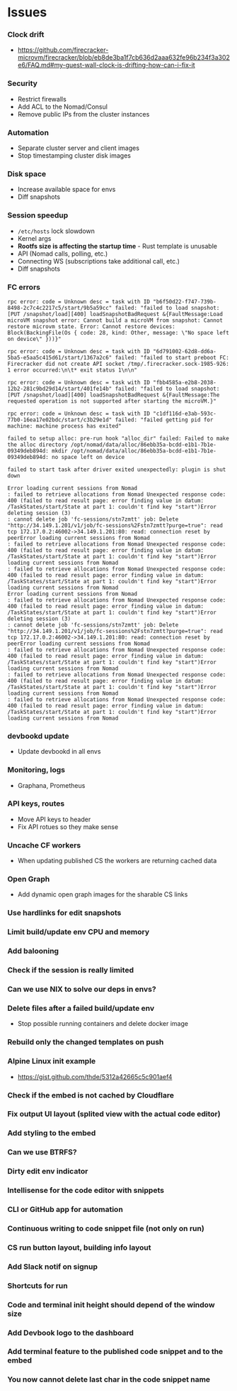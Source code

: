 # Issues
### Clock drift
- https://github.com/firecracker-microvm/firecracker/blob/eb8de3ba1f7cb636d2aaa632fe96b234f3a302e6/FAQ.md#my-guest-wall-clock-is-drifting-how-can-i-fix-it

### Security
- Restrict firewalls
- Add ACL to the Nomad/Consul
- Remove public IPs from the cluster instances

### Automation
- Separate cluster server and client images
- Stop timestamping cluster disk images

### Disk space
- Increase available space for envs
- Diff snapshots

### Session speedup
- `/etc/hosts` lock slowdown
- Kernel args
- **Rootfs size is affecting the startup time** - Rust template is unusable
- API (Nomad calls, polling, etc.)
- Connecting WS (subscriptions take additional call, etc.)
- Diff snapshots

### FC errors
```
rpc error: code = Unknown desc = task with ID "b6f50d22-f747-739b-8498-2c7c4c2217c5/start/9b5a59cc" failed: "failed to load snapshot: [PUT /snapshot/load][400] loadSnapshotBadRequest &{FaultMessage:Load microVM snapshot error: Cannot build a microVM from snapshot: Cannot restore microvm state. Error: Cannot restore devices: Block(BackingFile(Os { code: 28, kind: Other, message: \"No space left on device\" }))}"
```

```
rpc error: code = Unknown desc = task with ID "6d791002-62d8-dd6a-5ba5-e5aa5c415d61/start/1367a2c6" failed: "failed to start preboot FC: Firecracker did not create API socket /tmp/.firecracker.sock-1985-926: 1 error occurred:\n\t* exit status 1\n\n"
```

```
rpc error: code = Unknown desc = task with ID "fbb4585a-e2b8-2038-12b2-281c9bd29d14/start/401fe14b" failed: "failed to load snapshot: [PUT /snapshot/load][400] loadSnapshotBadRequest &{FaultMessage:The requested operation is not supported after starting the microVM.}"
```

```
rpc error: code = Unknown desc = task with ID "c1df116d-e3ab-593c-77b0-16ea17e02bdc/start/c3b29e1d" failed: "failed getting pid for machine: machine process has exited"
```

```
failed to setup alloc: pre-run hook "alloc_dir" failed: Failed to make the alloc directory /opt/nomad/data/alloc/86ebb35a-bcdd-e1b1-7b1e-09349deb894d: mkdir /opt/nomad/data/alloc/86ebb35a-bcdd-e1b1-7b1e-09349deb894d: no space left on device
```

```
failed to start task after driver exited unexpectedly: plugin is shut down
```

```
Error loading current sessions from Nomad
: failed to retrieve allocations from Nomad Unexpected response code: 400 (failed to read result page: error finding value in datum: /TaskStates/start/State at part 1: couldn't find key "start")Error deleting session (3)
: cannot delete job 'fc-sessions/stn7zmtt' job: Delete "http://34.149.1.201/v1/job/fc-sessions%2Fstn7zmtt?purge=true": read tcp 172.17.0.2:46002->34.149.1.201:80: read: connection reset by peerError loading current sessions from Nomad
: failed to retrieve allocations from Nomad Unexpected response code: 400 (failed to read result page: error finding value in datum: /TaskStates/start/State at part 1: couldn't find key "start")Error loading current sessions from Nomad
: failed to retrieve allocations from Nomad Unexpected response code: 400 (failed to read result page: error finding value in datum: /TaskStates/start/State at part 1: couldn't find key "start")Error loading current sessions from Nomad
Error loading current sessions from Nomad
: failed to retrieve allocations from Nomad Unexpected response code: 400 (failed to read result page: error finding value in datum: /TaskStates/start/State at part 1: couldn't find key "start")Error deleting session (3)
: cannot delete job 'fc-sessions/stn7zmtt' job: Delete "http://34.149.1.201/v1/job/fc-sessions%2Fstn7zmtt?purge=true": read tcp 172.17.0.2:46002->34.149.1.201:80: read: connection reset by peerError loading current sessions from Nomad
: failed to retrieve allocations from Nomad Unexpected response code: 400 (failed to read result page: error finding value in datum: /TaskStates/start/State at part 1: couldn't find key "start")Error loading current sessions from Nomad
: failed to retrieve allocations from Nomad Unexpected response code: 400 (failed to read result page: error finding value in datum: /TaskStates/start/State at part 1: couldn't find key "start")Error loading current sessions from Nomad
: failed to retrieve allocations from Nomad Unexpected response code: 400 (failed to read result page: error finding value in datum: /TaskStates/start/State at part 1: couldn't find key "start")Error loading current sessions from Nomad
```

### devbookd update
- Update devbookd in all envs

### Monitoring, logs
- Graphana, Prometheus

### API keys, routes
- Move API keys to header
- Fix API rotues so they make sense

### Uncache CF workers
- When updating published CS the workers are returning cached data

### Open Graph
- Add dynamic open graph images for the sharable CS links

### Use hardlinks for edit snapshots

### Limit build/update env CPU and memory

### Add balooning

### Check if the session is really limited

### Can we use NIX to solve our deps in envs?

### Delete files after a failed build/update env
- Stop possible running containers and delete docker image

### Rebuild only the changed templates on push

### Alpine Linux init example
- https://gist.github.com/thde/5312a42665c5c901aef4

### Check if the embed is not cached by Cloudflare

### Fix output UI layout (splited view with the actual code editor)

### Add styling to the embed

### Can we use BTRFS?

### Dirty edit env indicator

### Intellisense for the code editor with snippets

### CLI or GitHub app for automation

### Continuous writing to code snippet file (not only on run)

### CS run button layout, building info layout

### Add Slack notif on signup

### Shortcuts for run

### Code and terminal init height should depend of the window size

### Add Devbook logo to the dashboard

### Add terminal feature to the published code snippet and to the embed

### You now cannot delete last char in the code snippet name